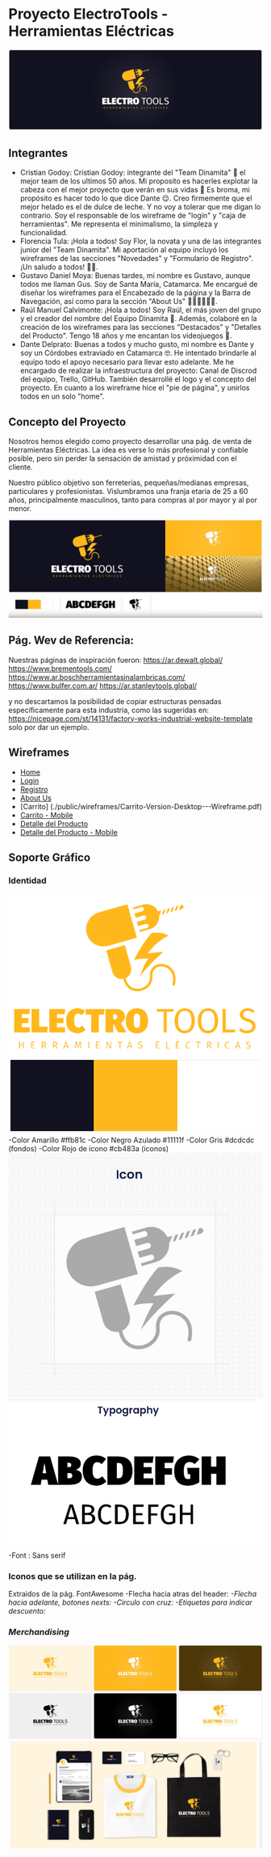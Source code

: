 # Proyecto ElectroTools - Herramientas Eléctricas

![Banner del Proyecto](./public/img/identidad/Banner%20Logo%20Amarillo%20Negro.jpg)

## Integrantes

- Cristian Godoy: Cristian Godoy: integrante del "Team Dinamita" 🧨  el mejor team de los ultimos 50 años. Mi proposito es hacerles explotar la cabeza con el mejor proyecto que verán en sus vidas 🤯  Es broma, mi propósito es hacer todo lo que dice Dante 😌.
Creo firmemente que el mejor helado es el de dulce de leche. Y no voy a tolerar que me digan lo contrario.
Soy el responsable de los wireframe de "login" y "caja de herramientas".
Me representa el minimalismo, la simpleza y funcionalidad.
- Florencia Tula: ¡Hola a todos! Soy Flor, la novata y una de las integrantes junior del "Team Dinamita". Mi aportación al equipo incluyó los wireframes de las secciones "Novedades" y "Formulario de Registro". ¡Un saludo a todos! 👋🏻.
- Gustavo Daniel Moya: Buenas tardes, mi nombre es Gustavo, aunque todos me llaman Gus. Soy de Santa María, Catamarca. Me encargué de diseñar los wireframes para el Encabezado de la página y la Barra de Navegación, así como para la sección "About Us" 🙍‍♂️🙍‍♂️🙍‍♂️.
- Raúl Manuel Calvimonte: ¡Hola a todos! Soy Raúl, el más joven del grupo y el creador del nombre del Equipo Dinamita 🧨. Además, colaboré en la creación de los wireframes para las secciones "Destacados" y "Detalles del Producto". Tengo 18 años y me encantan los videojuegos 👾.
- Dante Delprato: Buenas a todos y mucho gusto, mi nombre es Dante y soy un Córdobes extraviado en Catamarca 🤓. He intentado brindarle al equipo todo el apoyo necesario para llevar esto adelante. Me he encargado de realizar la infraestructura del proyecto: Canal de Discrod del equipo, Trello, GitHub. También desarrollé el logo y el concepto del proyecto.
En cuanto a los wireframe hice el "pie de página", y unirlos todos en un solo "home". 

## Concepto del Proyecto

Nosotros hemos elegido como proyecto desarrollar una pág. de venta de Herramientas Eléctricas.
La idea es verse lo más profesional y confiable posible, pero sin perder la sensación de amistad y próximidad con el cliente. 

Nuestro público objetivo son ferreterias, pequeñas/medianas empresas, particulares y profesionistas. Vislumbramos una franja etaria de 25 a 60 años, principalmente masculinos, tanto para compras al por mayor y al por menor.

![Imagen del Concepto](./public/img/concepto/Concepto.jpg)

## Pág. Wev de Referencia:

Nuestras páginas de inspiración fueron:
https://ar.dewalt.global/
https://www.brementools.com/
https://www.ar.boschherramientasinalambricas.com/
https://www.bulfer.com.ar/
https://ar.stanleytools.global/

y no descartamos la posibilidad de copiar estructuras pensadas específicamente para esta industria, como las sugeridas en:
https://nicepage.com/st/14131/factory-works-industrial-website-template
solo por dar un ejemplo.

## Wireframes

- [Home](./public/wireframes/Home---Desktop.pdf)
- [Login](./public/wireframes/Login.pdf)
- [Registro](./public/wireframes/Formulario-de-Registro.pdf)
- [About Us](./public/wireframes/AboutUs.pdf)
- [Carrito] (./public/wireframes/Carrito-Version-Desktop---Wireframe.pdf)
- [Carrito - Mobile](./public/wireframes/Carrito-Version-Mobile---Wireframe.pdf)
- [Detalle del Producto](./public/wireframes/Detalles-del-Producto---Desktop.pdf)
- [Detalle del Producto - Mobile](./public/wireframes/Detalles-del-Producto---Mobile.pdf)

## Soporte Gráfico

### Identidad

![Logo Completo Amarillo](./public/img/identidad/LogoCompletoAmarillo-removebg.png)
![Esquema de Colores](./public/img/concepto/esquema%20de%20colores.png)
-Color Amarillo #ffb81c
-Color Negro Azulado #11111f
-Color Gris #dcdcdc (fondos)
-Color Rojo de icono #cb483a (iconos)
![Icono](./public/img/concepto/Icono.jpg)
![Tipografá](./public/img/concepto/typografia.jpg)
-Font : Sans serif

### Iconos que se utilizan en la pág.

Extraidos de la pág. FontAwesome
-Flecha hacia atras del header: <i class="fa-solid fa-arrow-left">
-Flecha hacia adelante, botones nexts: <i class="fa-solid fa-arrow-right"></i>
-Circulo con cruz: <i class="fa-solid fa-circle-xmark"></i>
-Etiquetas para indicar descuento:<i class="fa-solid fa-tags"></i>

### Merchandising

![Tarjetas](./public/img/concepto/Logos.jpg)
![merchandising](./public/img/merchandising/merchandising.jpg)
